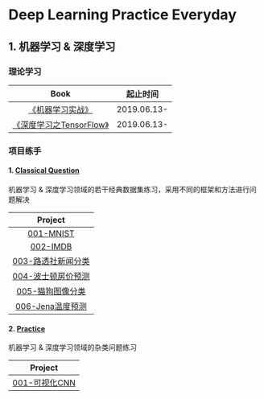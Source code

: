 # Deep Learning Practice Everyday

## 1. 机器学习 & 深度学习

### 理论学习 
|Book|起止时间|
| :--: | :--: | 
|[《机器学习实战》](https://github.com/huuuuusy/Deep-Learning-Practice-Everyday/tree/master/Book/%E6%9C%BA%E5%99%A8%E5%AD%A6%E4%B9%A0%E5%AE%9E%E6%88%98/01-knn)| 2019.06.13-|
|[《深度学习之TensorFlow》](https://github.com/huuuuusy/Deep-Learning-Practice-Everyday/tree/master/Book/%E6%B7%B1%E5%BA%A6%E5%AD%A6%E4%B9%A0%E4%B9%8BTensorFlow)| 2019.06.13-|

### 项目练手

#### 1. [Classical Question](https://github.com/huuuuusy/Deep-Learning-Practice-Everyday/tree/master/Project/Classical%20Question)

机器学习 & 深度学习领域的若干经典数据集练习，采用不同的框架和方法进行问题解决

|Project|
| :--: |
|[001-MNIST](https://github.com/huuuuusy/Deep-Learning-Practice-Everyday/tree/master/Project/Classical%20Question/001-MNIST)|
|[002-IMDB](https://github.com/huuuuusy/Deep-Learning-Practice-Everyday/tree/master/Project/Classical%20Question/002-IMDB)|
|[003-路透社新闻分类](https://github.com/huuuuusy/Deep-Learning-Practice-Everyday/tree/master/Project/Classical%20Question/003-%E8%B7%AF%E9%80%8F%E7%A4%BE%E6%96%B0%E9%97%BB%E5%88%86%E7%B1%BB)|
|[004-波士顿房价预测](https://github.com/huuuuusy/Deep-Learning-Practice-Everyday/tree/master/Project/Classical%20Question/004-%E6%B3%A2%E5%A3%AB%E9%A1%BF%E6%88%BF%E4%BB%B7%E9%A2%84%E6%B5%8B)|
|[005-猫狗图像分类](https://github.com/huuuuusy/Deep-Learning-Practice-Everyday/tree/master/Project/Classical%20Question/005-%E7%8C%AB%E7%8B%97%E5%9B%BE%E5%83%8F%E5%88%86%E7%B1%BB)|
|[006-Jena温度预测](https://github.com/huuuuusy/Deep-Learning-Practice-Everyday/tree/master/Project/Classical%20Question/006-Jena%E6%B8%A9%E5%BA%A6%E9%A2%84%E6%B5%8B)|

#### 2. [Practice](https://github.com/huuuuusy/Deep-Learning-Practice-Everyday/tree/master/Project/Practice)

机器学习 & 深度学习领域的杂类问题练习

|Project|
| :--: |
|[001-可视化CNN](https://github.com/huuuuusy/Deep-Learning-Practice-Everyday/tree/master/Project/Practice/001-%E5%8F%AF%E8%A7%86%E5%8C%96CNN)|
